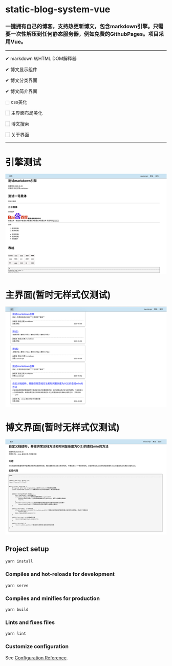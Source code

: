 # static-blog-system-vue

### 一键拥有自己的博客，支持热更新博文，包含markdown引擎。只需要一次性解压到任何静态服务器，例如免费的GithubPages。项目采用Vue。
---
✔ markdown 转HTML DOM解释器

✔ 博文显示组件

✔ 博文分类界面

✔ 博文简介界面

⬚ css美化

⬚ 主界面布局美化

⬚ 博文搜索

⬚ 关于界面

---
# 引擎测试
![引擎测试](./screenshots/引擎测试.png)

# 主界面(暂时无样式仅测试)
![主界面(无样式仅测试)](./screenshots/主界面(无样式仅测试).png)

# 博文界面(暂时无样式仅测试)
![博文界面(无样式仅测试)](./screenshots/博文界面(无样式仅测试).png)

## Project setup
```
yarn install
```

### Compiles and hot-reloads for development
```
yarn serve
```

### Compiles and minifies for production
```
yarn build
```

### Lints and fixes files
```
yarn lint
```

### Customize configuration
See [Configuration Reference](https://cli.vuejs.org/config/).
